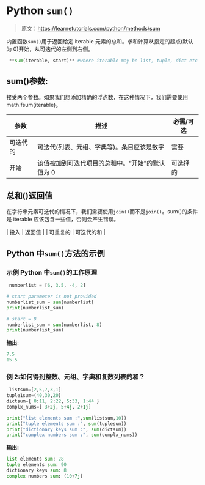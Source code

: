 # Python `sum()`

> 原文：<https://learnetutorials.com/python/methods/sum>

内置函数`sum()`用于返回给定 iterable 元素的总和。求和计算从指定的起点(默认为 0)开始，从可迭代的左侧到右侧。

```py
 **sum(iterable, start)** #where iterable may be list, tuple, dict etc 

```

## sum()参数:

接受两个参数。如果我们想添加精确的浮点数，在这种情况下，我们需要使用 math.fsum(iterable)。

| 参数 | 描述 | 必需/可选 |
| --- | --- | --- |
| 可迭代的 | 可迭代(列表、元组、字典等)。条目应该是数字 | 需要 |
| 开始 | 该值被加到可迭代项目的总和中。“开始”的默认值为 0 | 可选择的 |

## 总和()返回值

在字符串元素可迭代的情况下，我们需要使用`join()`而不是`join()`。sum()的条件是 iterable 应该包含一些值，否则会产生错误。

| 投入 | 返回值 |
| 可重复的 | 可迭代的和 |

## Python 中`sum()`方法的示例

### 示例 Python 中`sum()`的工作原理

```py
 numberlist = [6, 3.5, -4, 2]

# start parameter is not provided
numberlist_sum = sum(numberlist)
print(numberlist_sum)

# start = 8
numberlist_sum = sum(numberlist, 8)
print(numberlist_sum) 

```

**输出:**

```py
7.5
15.5
```

### 例 2:如何得到整数、元组、字典和复数列表的和？

```py
 listsum=[2,5,7,3,1]
tuple1sum=(40,30,20)
dictsum={ 0:11, 2:22, 5:33, 1:44 }
complx_nums=[ 3+2j, 5+4j, 2+1j]

print("list elements sum :",sum(listsum,10))
print("tuple elements sum :", sum(tuplesum))
print("dictionary keys sum :", sum(dictsum))
print("complex numbers sum :", sum(complx_nums)) 

```

**输出:**

```py
list elements sum: 28
tuple elements sum: 90
dictionary keys sum: 8
complex numbers sum: (10+7j) 
```